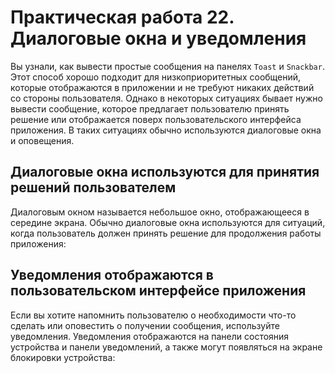 # Практическая работа 22. Диалоговые окна и уведомления

Вы узнали, как вывести простые сообщения на панелях ```Toast``` и ```Snackbar```.
Этот способ хорошо подходит для низкоприоритетных сообщений, которые отображаются в приложении и не требуют никаких действий со стороны пользователя.
Однако в некоторых ситуациях бывает нужно вывести сообщение, которое предлагает пользователю принять решение или отображается поверх пользовательского
интерфейса приложения. В таких ситуациях обычно используются диалоговые
окна и оповещения.

## Диалоговые окна используются для принятия решений пользователем

Диалоговым окном называется небольшое окно, отображающееся в середине
экрана. Обычно диалоговые окна используются для ситуаций, когда пользователь
должен принять решение для продолжения работы приложения:

## Уведомления отображаются в пользовательском интерфейсе приложения

Если вы хотите напомнить пользователю о необходимости что-то сделать или
оповестить о получении сообщения, используйте уведомления. Уведомления отображаются на панели состояния устройства и панели уведомлений, а также могут
появляться на экране блокировки устройства: